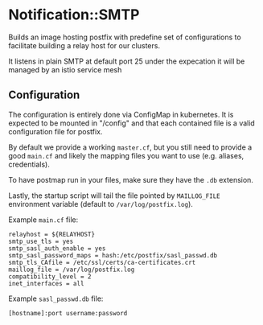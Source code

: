 # Notification::SMTP

Builds an image hosting postfix with predefine set of configurations to facilitate
building a relay host for our clusters.

It listens in plain SMTP at default port 25 under the expecation it will be
managed by an istio service mesh 

## Configuration

The configuration is entirely done via ConfigMap in kubernetes. It is expected
to be mounted in "/config" and that each contained file is a valid configuration
file for postfix.

By default we provide a working `master.cf`, but you still need to provide a
good `main.cf` and likely the mapping files you want to use (e.g. aliases, 
credentials).

To have postmap run in your files, make sure they have the `.db` extension.

Lastly, the startup script will tail the file pointed by `MAILLOG_FILE` environment
variable (default to `/var/log/postfix.log`).

Example `main.cf` file:

```
relayhost = ${RELAYHOST}
smtp_use_tls = yes
smtp_sasl_auth_enable = yes
smtp_sasl_password_maps = hash:/etc/postfix/sasl_passwd.db
smtp_tls_CAfile = /etc/ssl/certs/ca-certificates.crt
maillog_file = /var/log/postfix.log
compatibility_level = 2
inet_interfaces = all
```

Example `sasl_passwd.db` file:

```
[hostname]:port username:password
```
